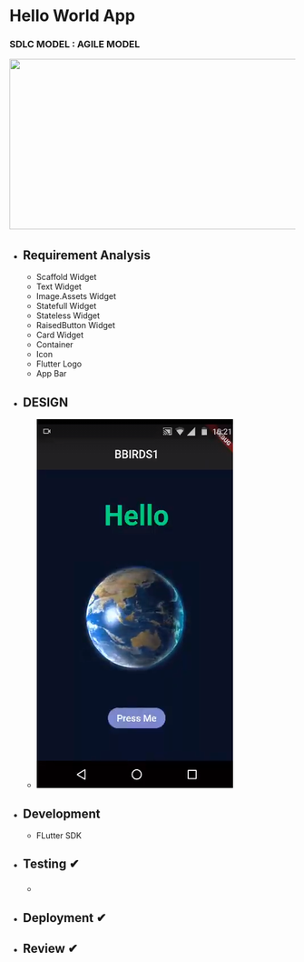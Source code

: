 # Hello World App

### SDLC MODEL : AGILE MODEL
 <img src="https://d32myzxfxyl12w.cloudfront.net/assets/images/article_images/925d76d668dc5bf47d44a8fc0907f30d1d9c8b1f.png?1557486197" width = "600" height = "300"></img>
- ## Requirement Analysis
  - Scaffold Widget
  - Text Widget
  - Image.Assets Widget
  - Statefull Widget
  - Stateless Widget
  - RaisedButton Widget
  - Card Widget
  - Container
  - Icon
  - Flutter Logo
  - App Bar
- ## DESIGN 
  - ![](lib/image.png)
- ## Development 
  - FLutter SDK
- ## Testing ✔ 
  - ### 
- ## Deployment ✔
- ## Review ✔

